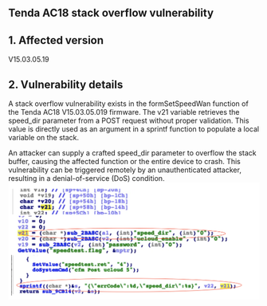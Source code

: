 ## Tenda AC18 stack overflow vulnerability

## 1. Affected version
V15.03.05.19

## 2. Vulnerability details
  A stack overflow vulnerability exists in the formSetSpeedWan function of the Tenda AC18 V15.03.05.019 firmware. The v21 variable retrieves the speed_dir parameter from a POST request without proper validation. This value is directly used as an argument in a sprintf function to populate a local variable on the stack.

An attacker can supply a crafted speed_dir parameter to overflow the stack buffer, causing the affected function or the entire device to crash. This vulnerability can be triggered remotely by an unauthenticated attacker, resulting in a denial-of-service (DoS) condition.
   ![My Image](4.png)

